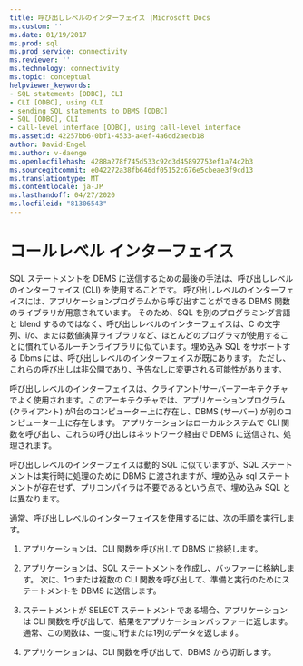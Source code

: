 ```yaml
---
title: 呼び出しレベルのインターフェイス |Microsoft Docs
ms.custom: ''
ms.date: 01/19/2017
ms.prod: sql
ms.prod_service: connectivity
ms.reviewer: ''
ms.technology: connectivity
ms.topic: conceptual
helpviewer_keywords:
- SQL statements [ODBC], CLI
- CLI [ODBC], using CLI
- sending SQL statements to DBMS [ODBC]
- SQL [ODBC], CLI
- call-level interface [ODBC], using call-level interface
ms.assetid: 42257bb6-0bf1-4533-a4ef-4a6dd2aecb18
author: David-Engel
ms.author: v-daenge
ms.openlocfilehash: 4288a278f745d533c92d3d45892753ef1a74c2b3
ms.sourcegitcommit: e042272a38fb646df05152c676e5cbeae3f9cd13
ms.translationtype: MT
ms.contentlocale: ja-JP
ms.lasthandoff: 04/27/2020
ms.locfileid: "81306543"
---
```

# <a name="call-level-interfaces"></a>コールレベル インターフェイス
SQL ステートメントを DBMS に送信するための最後の手法は、呼び出しレベルのインターフェイス (CLI) を使用することです。 呼び出しレベルのインターフェイスには、アプリケーションプログラムから呼び出すことができる DBMS 関数のライブラリが用意されています。 そのため、SQL を別のプログラミング言語と blend するのではなく、呼び出しレベルのインターフェイスは、C の文字列、i/o、または数値演算ライブラリなど、ほとんどのプログラマが使用することに慣れているルーチンライブラリに似ています。埋め込み SQL をサポートする Dbms には、呼び出しレベルのインターフェイスが既にあります。 ただし、これらの呼び出しは非公開であり、予告なしに変更される可能性があります。  
  
 呼び出しレベルのインターフェイスは、クライアント/サーバーアーキテクチャでよく使用されます。このアーキテクチャでは、アプリケーションプログラム (クライアント) が1台のコンピューター上に存在し、DBMS (サーバー) が別のコンピューター上に存在します。 アプリケーションはローカルシステムで CLI 関数を呼び出し、これらの呼び出しはネットワーク経由で DBMS に送信され、処理されます。  
  
 呼び出しレベルのインターフェイスは動的 SQL に似ていますが、SQL ステートメントは実行時に処理のために DBMS に渡されますが、埋め込み sql ステートメントが存在せず、プリコンパイラは不要であるという点で、埋め込み SQL とは異なります。  
  
 通常、呼び出しレベルのインターフェイスを使用するには、次の手順を実行します。  
  
1.  アプリケーションは、CLI 関数を呼び出して DBMS に接続します。  
  
2.  アプリケーションは、SQL ステートメントを作成し、バッファーに格納します。 次に、1つまたは複数の CLI 関数を呼び出して、準備と実行のためにステートメントを DBMS に送信します。  
  
3.  ステートメントが SELECT ステートメントである場合、アプリケーションは CLI 関数を呼び出して、結果をアプリケーションバッファーに返します。 通常、この関数は、一度に1行または1列のデータを返します。  
  
4.  アプリケーションは、CLI 関数を呼び出して、DBMS から切断します。

